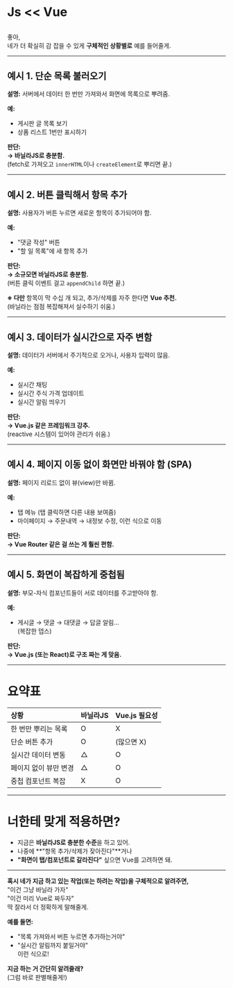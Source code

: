 # Js << Vue
## 
좋아,  
네가 더 확실히 감 잡을 수 있게 **구체적인 상황별로** 예를 들어줄게.

---

## 예시 1. 단순 목록 불러오기

**설명:** 서버에서 데이터 한 번만 가져와서 화면에 목록으로 뿌려줌.

**예:**
- 게시판 글 목록 보기
- 상품 리스트 1번만 표시하기

**판단:**  
**→ 바닐라JS로 충분함.**  
(fetch로 가져오고 `innerHTML`이나 `createElement`로 뿌리면 끝.)

---

## 예시 2. 버튼 클릭해서 항목 추가

**설명:** 사용자가 버튼 누르면 새로운 항목이 추가되어야 함.

**예:**
- "댓글 작성" 버튼
- "할 일 목록"에 새 항목 추가

**판단:**  
**→ 소규모면 바닐라JS로 충분함.**  
(버튼 클릭 이벤트 걸고 `appendChild` 하면 끝.)

**※ 다만** 항목이 막 수십 개 되고, 추가/삭제를 자주 한다면 **Vue 추천.**  
(바닐라는 점점 복잡해져서 실수하기 쉬움.)

---

## 예시 3. 데이터가 실시간으로 자주 변함

**설명:** 데이터가 서버에서 주기적으로 오거나, 사용자 입력이 많음.

**예:**
- 실시간 채팅
- 실시간 주식 가격 업데이트
- 실시간 알림 띄우기

**판단:**  
**→ Vue.js 같은 프레임워크 강추.**  
(reactive 시스템이 있어야 관리가 쉬움.)

---

## 예시 4. 페이지 이동 없이 화면만 바꿔야 함 (SPA)

**설명:** 페이지 리로드 없이 뷰(view)만 바뀜.

**예:**
- 탭 메뉴 (탭 클릭하면 다른 내용 보여줌)
- 마이페이지 → 주문내역 → 내정보 수정, 이런 식으로 이동

**판단:**  
**→ Vue Router 같은 걸 쓰는 게 훨씬 편함.**

---

## 예시 5. 화면이 복잡하게 중첩됨

**설명:** 부모-자식 컴포넌트들이 서로 데이터를 주고받아야 함.

**예:**
- 게시글 → 댓글 → 대댓글 → 답글 알림...  
(복잡한 뎁스)

**판단:**  
**→ Vue.js (또는 React)로 구조 짜는 게 맞음.**

---

# 요약표

| 상황 | 바닐라JS | Vue.js 필요성 |
|:-|:-|:-|
| 한 번만 뿌리는 목록 | O | X |
| 단순 버튼 추가 | O | (많으면 X) |
| 실시간 데이터 변동 | △ | O |
| 페이지 없이 뷰만 변경 | △ | O |
| 중첩 컴포넌트 복잡 | X | O |

---

# 너한테 맞게 적용하면?
- 지금은 **바닐라JS로 충분한 수준**을 하고 있어.  
- 나중에 **"항목 추가/삭제가 잦아진다"**거나  
- **"화면이 탭/컴포넌트로 갈라진다"** 싶으면 Vue를 고려하면 돼.

---

**혹시 네가 지금 하고 있는 작업(또는 하려는 작업)을 구체적으로 알려주면,**  
"이건 그냥 바닐라 가자"  
"이건 미리 Vue로 짜두자"  
딱 잘라서 더 정확하게 말해줄게.

**예를 들면:**  
- "목록 가져와서 버튼 누르면 추가하는거야"  
- "실시간 알림까지 붙일거야"  
이런 식으로!

**지금 하는 거 간단히 알려줄래?**  
(그럼 바로 판별해줄게!)
